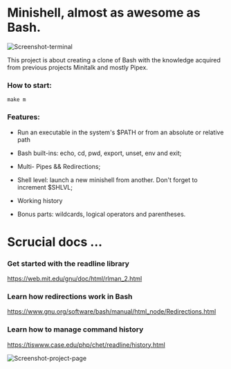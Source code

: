# Minishell, almost as awesome as Bash.

![Screenshot-terminal](https://user-images.githubusercontent.com/92089944/224225348-60435cf6-90f9-4683-8043-36d0cb7dcd7f.jpeg)

This project is about creating a clone of Bash with the knowledge acquired from previous projects Minitalk and mostly Pipex.



### How to start:

```
make m
```


### Features:
- Run an executable in the system's $PATH or from an absolute or relative path 

- Bash built-ins: echo, cd, pwd, export, unset, env and exit;

- Multi- Pipes && Redirections;

- Shell level: launch a new minishell from another. Don't forget to increment $SHLVL;

- Working history

- Bonus parts: wildcards, logical operators and parentheses.



# Scrucial docs ...
### Get started with the readline library
https://web.mit.edu/gnu/doc/html/rlman_2.html

### Learn how redirections work in Bash
https://www.gnu.org/software/bash/manual/html_node/Redirections.html

### Learn how to manage command history
https://tiswww.case.edu/php/chet/readline/history.html


![Screenshot-project-page](https://user-images.githubusercontent.com/92089944/224226153-51527bf7-e35d-4b0a-838f-486aa7e61bdf.png)
